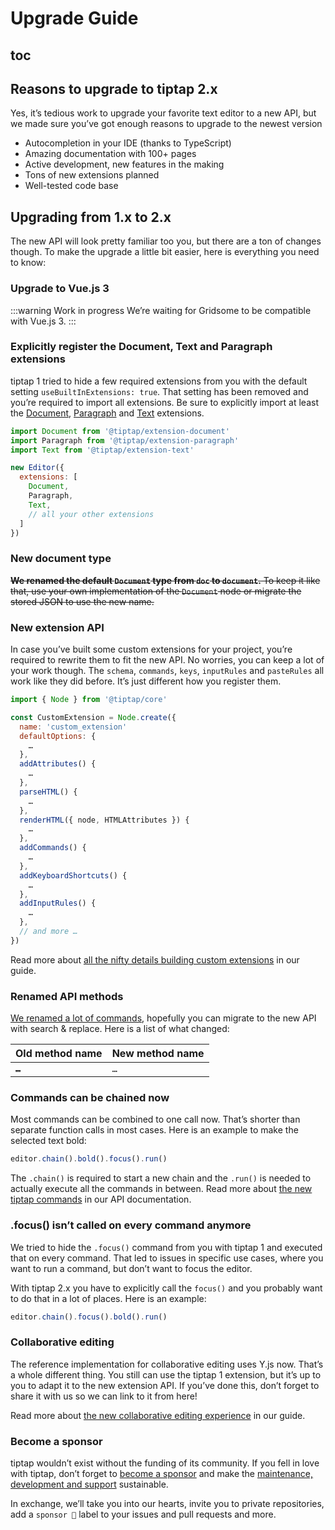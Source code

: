 # Upgrade Guide

## toc

## Reasons to upgrade to tiptap 2.x
Yes, it’s tedious work to upgrade your favorite text editor to a new API, but we made sure you’ve got enough reasons to upgrade to the newest version

* Autocompletion in your IDE (thanks to TypeScript)
* Amazing documentation with 100+ pages
* Active development, new features in the making
* Tons of new extensions planned
* Well-tested code base

## Upgrading from 1.x to 2.x
The new API will look pretty familiar too you, but there are a ton of changes though. To make the upgrade a little bit easier, here is everything you need to know:

### Upgrade to Vue.js 3
:::warning Work in progress
We’re waiting for Gridsome to be compatible with Vue.js 3.
:::

### Explicitly register the Document, Text and Paragraph extensions
tiptap 1 tried to hide a few required extensions from you with the default setting `useBuiltInExtensions: true`. That setting has been removed and you’re required to import all extensions. Be sure to explicitly import at least the [Document](/api/nodes/document), [Paragraph](/api/nodes/paragraph) and [Text](/api/nodes/text) extensions.

```js
import Document from '@tiptap/extension-document'
import Paragraph from '@tiptap/extension-paragraph'
import Text from '@tiptap/extension-text'

new Editor({
  extensions: [
    Document,
    Paragraph,
    Text,
    // all your other extensions
  ]
})
```

### New document type
~~**We renamed the default `Document` type from `doc` to `document`.** To keep it like that, use your own implementation of the `Document` node or migrate the stored JSON to use the new name.~~

### New extension API
In case you’ve built some custom extensions for your project, you’re required to rewrite them to fit the new API. No worries, you can keep a lot of your work though. The `schema`, `commands`, `keys`, `inputRules` and `pasteRules` all work like they did before. It’s just different how you register them.

```js
import { Node } from '@tiptap/core'

const CustomExtension = Node.create({
  name: 'custom_extension'
  defaultOptions: {
    …
  },
  addAttributes() {
    …
  },
  parseHTML() {
    …
  },
  renderHTML({ node, HTMLAttributes }) {
    …
  },
  addCommands() {
    …
  },
  addKeyboardShortcuts() {
    …
  },
  addInputRules() {
    …
  },
  // and more …
})
```

Read more about [all the nifty details building custom extensions](/guide/build-custom-extensions) in our guide.

### Renamed API methods
[We renamed a lot of commands](/api/commands), hopefully you can migrate to the new API with search & replace. Here is a list of what changed:

| Old method name | New method name |
| --------------- | --------------- |
| ~~`…`~~         | `…`             |

### Commands can be chained now
Most commands can be combined to one call now. That’s shorter than separate function calls in most cases. Here is an example to make the selected text bold:

```js
editor.chain().bold().focus().run()
```

The `.chain()` is required to start a new chain and the `.run()` is needed to actually execute all the commands in between. Read more about [the new tiptap commands](/api/commands) in our API documentation.

### .focus() isn’t called on every command anymore
We tried to hide the `.focus()` command from you with tiptap 1 and executed that on every command. That led to issues in specific use cases, where you want to run a command, but don’t want to focus the editor.

With tiptap 2.x you have to explicitly call the `focus()` and you probably want to do that in a lot of places. Here is an example:

```js
editor.chain().focus().bold().run()
```

### Collaborative editing
The reference implementation for collaborative editing uses Y.js now. That’s a whole different thing. You still can use the tiptap 1 extension, but it’s up to you to adapt it to the new extension API. If you’ve done this, don’t forget to share it with us so we can link to it from here!

Read more about [the new collaborative editing experience](/guide/collaborative-editing) in our guide.

### Become a sponsor
tiptap wouldn’t exist without the funding of its community. If you fell in love with tiptap, don’t forget to [become a sponsor](/sponsor) and make the [maintenance, development and support](/open) sustainable.

In exchange, we’ll take you into our hearts, invite you to private repositories, add a `sponsor 💖` label to your issues and pull requests and more.
